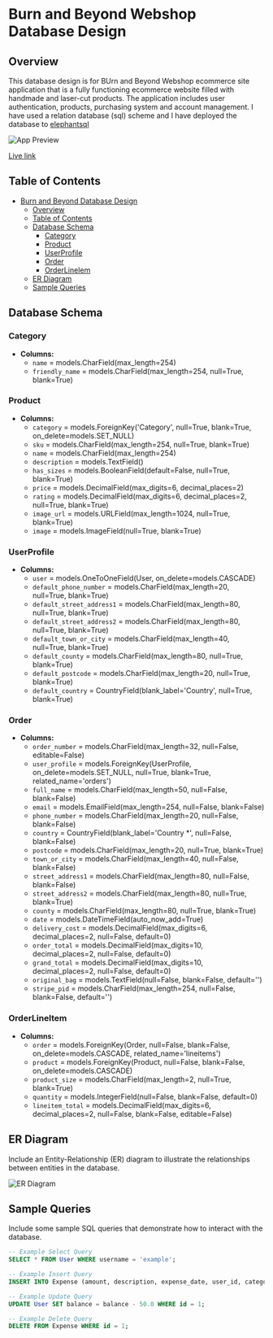 # Burn and Beyond Webshop Database Design

## Overview

This database design is for BUrn and Beyond Webshop ecommerce site application that is a fully functioning ecommerce website filled with handmade and laser-cut products. The application includes user authentication, products, purchasing system and account management. I have used a relation database (sql) scheme and I have deployed the database to [elephantsql](https://www.elephantsql.com/)

![App Preview](URL)

[Live link](URL)

## Table of Contents

* [Burn and Beyond Database Design](#Burn-and-Beyond-Webshop-Database-Design)
  * [Overview](#overview)
  * [Table of Contents](#table-of-contents)
  * [Database Schema](#database-schema)
    * [Category](#category)
    * [Product](#Product)
    * [UserProfile](#userprofile)
    * [Order](#order)
    * [OrderLineIem](#orderlineitem)
  * [ER Diagram](#er-diagram)
  * [Sample Queries](#sample-queries)

## Database Schema

### Category

- **Columns:**
  - `name` = models.CharField(max_length=254)
  - `friendly_name` = models.CharField(max_length=254, null=True, blank=True)

### Product

- **Columns:**
  - `category` = models.ForeignKey('Category', null=True, blank=True, on_delete=models.SET_NULL)
  - `sku` = models.CharField(max_length=254, null=True, blank=True)
  - `name` = models.CharField(max_length=254)
  - `description` = models.TextField()
  - `has_sizes` = models.BooleanField(default=False, null=True, blank=True)
  - `price` = models.DecimalField(max_digits=6, decimal_places=2)
  - `rating` = models.DecimalField(max_digits=6, decimal_places=2, null=True, blank=True)
  - `image_url` = models.URLField(max_length=1024, null=True, blank=True)
  - `image` = models.ImageField(null=True, blank=True)

### UserProfile

- **Columns:**
  - `user` = models.OneToOneField(User, on_delete=models.CASCADE)
  - `default_phone_number` = models.CharField(max_length=20, null=True, blank=True)
  - `default_street_address1` = models.CharField(max_length=80, null=True, blank=True)
  - `default_street_address2` = models.CharField(max_length=80, null=True, blank=True)
  - `default_town_or_city` = models.CharField(max_length=40, null=True, blank=True)
  - `default_county` = models.CharField(max_length=80, null=True, blank=True)
  - `default_postcode` = models.CharField(max_length=20, null=True, blank=True)
  - `default_country` = CountryField(blank_label='Country', null=True, blank=True)

### Order

- **Columns:**
  - `order_number` = models.CharField(max_length=32, null=False, editable=False)
  - `user_profile` = models.ForeignKey(UserProfile, on_delete=models.SET_NULL, null=True, blank=True, related_name='orders')
  - `full_name` = models.CharField(max_length=50, null=False, blank=False)
  - `email` = models.EmailField(max_length=254, null=False, blank=False)
  - `phone_number` = models.CharField(max_length=20, null=False, blank=False)
  - `country` = CountryField(blank_label='Country *', null=False, blank=False)
  - `postcode` = models.CharField(max_length=20, null=True, blank=True)
  - `town_or_city` = models.CharField(max_length=40, null=False, blank=False)
  - `street_address1` = models.CharField(max_length=80, null=False, blank=False)
  - `street_address2` = models.CharField(max_length=80, null=True, blank=True)
  - `county` = models.CharField(max_length=80, null=True, blank=True)
  - `date` = models.DateTimeField(auto_now_add=True)
  - `delivery_cost` = models.DecimalField(max_digits=6, decimal_places=2, null=False, default=0)
  - `order_total` = models.DecimalField(max_digits=10, decimal_places=2, null=False, default=0)
  - `grand_total` = models.DecimalField(max_digits=10, decimal_places=2, null=False, default=0)
  - `original_bag` = models.TextField(null=False, blank=False, default='')
  - `stripe_pid` = models.CharField(max_length=254, null=False, blank=False, default='')

### OrderLineItem

- **Columns:**
  - `order` = models.ForeignKey(Order, null=False, blank=False, on_delete=models.CASCADE, related_name='lineitems')
  - `product` = models.ForeignKey(Product, null=False, blank=False, on_delete=models.CASCADE)
  - `product_size` = models.CharField(max_length=2, null=True, blank=True)
  - `quantity` = models.IntegerField(null=False, blank=False, default=0)
  - `lineitem_total` = models.DecimalField(max_digits=6, decimal_places=2, null=False, blank=False, editable=False)

## ER Diagram

Include an Entity-Relationship (ER) diagram to illustrate the relationships between entities in the database.

![ER Diagram](URL)

## Sample Queries

Include some sample SQL queries that demonstrate how to interact with the database.

```sql
-- Example Select Query
SELECT * FROM User WHERE username = 'example';

-- Example Insert Query
INSERT INTO Expense (amount, description, expense_date, user_id, category_id) VALUES (100.0, 'Groceries', '2023-01-01', 1, 1);

-- Example Update Query
UPDATE User SET balance = balance - 50.0 WHERE id = 1;

-- Example Delete Query
DELETE FROM Expense WHERE id = 1;
```
